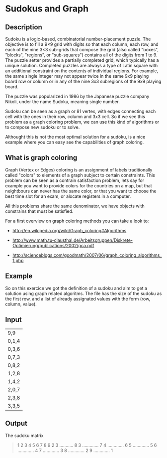 # Sudokus and Graph

## Description

Sudoku is a logic-based,  combinatorial number-placement puzzle. The objective is to fill a 9×9 grid with digits so that
each column, each row, and each of the nine 3×3 sub-grids that compose the grid (also called "boxes", "blocks", "regions",
or "sub-squares") contains all of the digits from 1 to 9. The puzzle setter provides a partially completed grid, which typically 
has a unique solution.
Completed puzzles are always a type of Latin square with an additional constraint on the contents of individual regions.
For example, the same single integer may not appear twice in the same 9x9 playing board row or column or in any of the 
nine 3x3 subregions of the 9x9 playing board.

The puzzle was popularized in 1986 by the Japanese puzzle company Nikoli, under the name Sudoku, meaning single number.

Sudoku can be seen as a graph or 81 vertex, with edges connecting each cell with the ones in their row, column and 3x3 
cell. So if we see this problem as a graph coloring problem, we can use this kind of algorithms or to compose new sudoku
or to solve.

Althought this is not the most optimal solution for a sudoku, is a nice example where you can easy see the capabilities 
of graph coloring.

## What is graph coloring

Graph (Vertex or Edges) coloring is an assignment of labels traditionally called "colors" to elements of a graph 
subject to certain constraints. This problem can be seen as a contrain satisfaction problem, lets say for example you 
want to provide colors for the countries on a map, but that neightbours can never has the same color, or that you want to
choose the best time slot for an exam, or alocate registers in a computer. 

All this problems share the same denominator, we have objects with constrains that must be satisfied.

For a first overview on graph coloring methods you can take a look to:

+ http://en.wikipedia.org/wiki/Graph_coloring#Algorithms

+ http://www.math.tu-clausthal.de/Arbeitsgruppen/Diskrete-Optimierung/publications/2002/gca.pdf

+ http://scienceblogs.com/goodmath/2007/06/graph_coloring_algorithms_1.php

## Example

So on this exercice we got the definition of a sudoku and aim to get a solution using graph related algoritms. 
The file has the size of the sudoku as the first row, and a list of already assignated values with the form (row, column, value).

## Input

<table>
<tr><td>9,9</td><tr>
<tr><td>0,1,4</td><tr>
<tr><td>0,3,6</td><tr>
<tr><td>0,7,3</td><tr>
<tr><td>0,8,2</td><tr>
<tr><td>1,2,8</td><tr>
<tr><td>1,4,2</td><tr>
<tr><td>2,0,7</td><tr>
<tr><td>2,3,8</td><tr>
<tr><td>3,3,5</td><tr>
</table>

## Output

The sudoku matrix

>1 2 3 4 5 6 7 8 9
>2 3 ........... 8
>3 ............. 7
>4 ............. 6
>5 ............. 5
>6 ............. 4
>7 ............. 3
>8 ............. 2
>9 ............. 1
